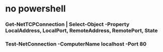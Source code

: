 # no powershell

### Get-NetTCPConnection | Select-Object -Property LocalAddress, LocalPort, RemoteAddress, RemotePort, State
### Test-NetConnection -ComputerName localhost -Port 80
